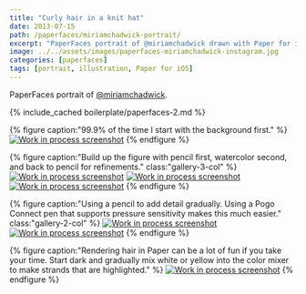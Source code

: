 ```yaml
---
title: "Curly hair in a knit hat"
date: 2013-07-15
path: /paperfaces/miriamchadwick-portrait/
excerpt: "PaperFaces portrait of @miriamchadwick drawn with Paper for iOS on an iPad."
image: ../../assets/images/paperfaces-miriamchadwick-instagram.jpg
categories: [paperfaces]
tags: [portrait, illustration, Paper for iOS]
---
```


PaperFaces portrait of [@miriamchadwick](http://instagram.com/miriamchadwick).

{% include_cached boilerplate/paperfaces-2.md %}

{% figure caption:"99.9% of the time I start with the background first." %}
[![Work in process screenshot](../../assets/images/paperfaces-miriamchadwick-process-1-600.jpg)](../../assets/images/paperfaces-miriamchadwick-process-1-lg.jpg)
{% endfigure %}

{% figure caption:"Build up the figure with pencil first, watercolor second, and back to pencil for refinements." class:"gallery-3-col" %}
[![Work in process screenshot](../../assets/images/paperfaces-miriamchadwick-process-2-600.jpg)](../../assets/images/paperfaces-miriamchadwick-process-2-lg.jpg)
[![Work in process screenshot](../../assets/images/paperfaces-miriamchadwick-process-3-600.jpg)](../../assets/images/paperfaces-miriamchadwick-process-3-lg.jpg)
[![Work in process screenshot](../../assets/images/paperfaces-miriamchadwick-process-4-600.jpg)](../../assets/images/paperfaces-miriamchadwick-process-4-lg.jpg)
{% endfigure %}

{% figure caption:"Using a pencil to add detail gradually. Using a Pogo Connect pen that supports pressure sensitivity makes this much easier." class:"gallery-2-col" %}
[![Work in process screenshot](../../assets/images/paperfaces-miriamchadwick-process-5-600.jpg)](../../assets/images/paperfaces-miriamchadwick-process-5-lg.jpg)
[![Work in process screenshot](../../assets/images/paperfaces-miriamchadwick-process-6-600.jpg)](../../assets/images/paperfaces-miriamchadwick-process-6-lg.jpg)
{% endfigure %}

{% figure caption:"Rendering hair in Paper can be a lot of fun if you take your time. Start dark and gradually mix white or yellow into the color mixer to make strands that are highlighted." %}
[![Work in process screenshot](../../assets/images/paperfaces-miriamchadwick-process-7-600.jpg)](../../assets/images/paperfaces-miriamchadwick-process-7-lg.jpg)
{% endfigure %}
